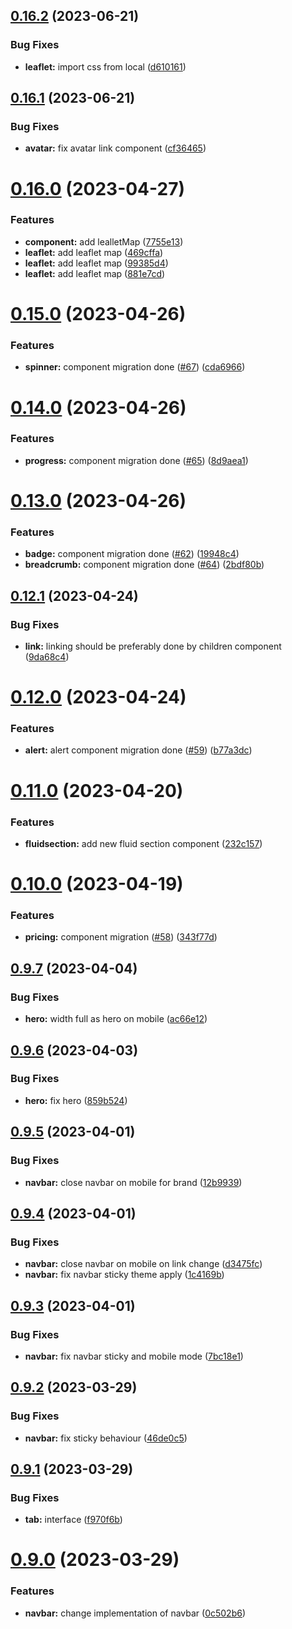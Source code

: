 ## [0.16.2](https://github.com/snowpact/snowpact-ui/compare/v0.16.1...v0.16.2) (2023-06-21)


### Bug Fixes

* **leaflet:** import css from local ([d610161](https://github.com/snowpact/snowpact-ui/commit/d6101610ce529d3220c7d590b581c46d36be084a))

## [0.16.1](https://github.com/snowpact/snowpact-ui/compare/v0.16.0...v0.16.1) (2023-06-21)


### Bug Fixes

* **avatar:** fix avatar link component ([cf36465](https://github.com/snowpact/snowpact-ui/commit/cf36465c655c619e5ecea8b99d4c13aef872bc58))

# [0.16.0](https://github.com/snowpact/snowpact-ui/compare/v0.15.0...v0.16.0) (2023-04-27)


### Features

* **component:** add lealletMap ([7755e13](https://github.com/snowpact/snowpact-ui/commit/7755e1341ce9818a71dc6b70bd8d2db377abcb2a))
* **leaflet:** add leaflet map ([469cffa](https://github.com/snowpact/snowpact-ui/commit/469cffa5e154ad444cf76b56d9e39aa00b006b56))
* **leaflet:** add leaflet map ([99385d4](https://github.com/snowpact/snowpact-ui/commit/99385d43b1adac42ee3cf5cd0db4007d427005e7))
* **leaflet:** add leaflet map ([881e7cd](https://github.com/snowpact/snowpact-ui/commit/881e7cd6858c85d4c41b46be075c3d803bc71524))

# [0.15.0](https://github.com/snowpact/snowpact-ui/compare/v0.14.0...v0.15.0) (2023-04-26)


### Features

* **spinner:** component migration done ([#67](https://github.com/snowpact/snowpact-ui/issues/67)) ([cda6966](https://github.com/snowpact/snowpact-ui/commit/cda69662afa33e48c3a01c7d3c9888156cadb673))

# [0.14.0](https://github.com/snowpact/snowpact-ui/compare/v0.13.0...v0.14.0) (2023-04-26)


### Features

* **progress:** component migration done ([#65](https://github.com/snowpact/snowpact-ui/issues/65)) ([8d9aea1](https://github.com/snowpact/snowpact-ui/commit/8d9aea1e956116d2a90c888a955fdf5042b57cbc))

# [0.13.0](https://github.com/snowpact/snowpact-ui/compare/v0.12.1...v0.13.0) (2023-04-26)


### Features

* **badge:** component migration done ([#62](https://github.com/snowpact/snowpact-ui/issues/62)) ([19948c4](https://github.com/snowpact/snowpact-ui/commit/19948c44b194cf91291f0f1494266087c6c264a1))
* **breadcrumb:** component migration done ([#64](https://github.com/snowpact/snowpact-ui/issues/64)) ([2bdf80b](https://github.com/snowpact/snowpact-ui/commit/2bdf80b8ed38f3b9071d4d4ab64590f0918c5de9))

## [0.12.1](https://github.com/snowpact/snowpact-ui/compare/v0.12.0...v0.12.1) (2023-04-24)


### Bug Fixes

* **link:** linking should be preferably done by children component ([9da68c4](https://github.com/snowpact/snowpact-ui/commit/9da68c4e42b2d3fdd586b193caadd7a0c1788674))

# [0.12.0](https://github.com/snowpact/snowpact-ui/compare/v0.11.0...v0.12.0) (2023-04-24)


### Features

* **alert:** alert component migration done ([#59](https://github.com/snowpact/snowpact-ui/issues/59)) ([b77a3dc](https://github.com/snowpact/snowpact-ui/commit/b77a3dce7347ea14fb1c48068b0a21ea2d3cc3fc))

# [0.11.0](https://github.com/snowpact/snowpact-ui/compare/v0.10.0...v0.11.0) (2023-04-20)


### Features

* **fluidsection:** add new fluid section component ([232c157](https://github.com/snowpact/snowpact-ui/commit/232c1579bc526210b4ea3dc200da289656e57545))

# [0.10.0](https://github.com/snowpact/snowpact-ui/compare/v0.9.7...v0.10.0) (2023-04-19)


### Features

* **pricing:** component migration ([#58](https://github.com/snowpact/snowpact-ui/issues/58)) ([343f77d](https://github.com/snowpact/snowpact-ui/commit/343f77d7be3e5a56f0365f7b188ae8972a3ac0cc))

## [0.9.7](https://github.com/snowpact/snowpact-ui/compare/v0.9.6...v0.9.7) (2023-04-04)


### Bug Fixes

* **hero:** width full as hero on mobile ([ac66e12](https://github.com/snowpact/snowpact-ui/commit/ac66e12d317bd12ccd35460bc49592eb38525f64))

## [0.9.6](https://github.com/snowpact/snowpact-ui/compare/v0.9.5...v0.9.6) (2023-04-03)


### Bug Fixes

* **hero:** fix hero ([859b524](https://github.com/snowpact/snowpact-ui/commit/859b524e2a4f980f78ece39593c010e1fffe41e5))

## [0.9.5](https://github.com/snowpact/snowpact-ui/compare/v0.9.4...v0.9.5) (2023-04-01)


### Bug Fixes

* **navbar:** close navbar on mobile for brand ([12b9939](https://github.com/snowpact/snowpact-ui/commit/12b9939443b7df3e64af3e5e658b97d1e283cea2))

## [0.9.4](https://github.com/snowpact/snowpact-ui/compare/v0.9.3...v0.9.4) (2023-04-01)


### Bug Fixes

* **navbar:** close navbar on mobile on link change ([d3475fc](https://github.com/snowpact/snowpact-ui/commit/d3475fc61c239154d44467b9b43dbe507fc0e4fe))
* **navbar:** fix navbar sticky theme apply ([1c4169b](https://github.com/snowpact/snowpact-ui/commit/1c4169bb084f936c5e4ba7f890da8566f64c716d))

## [0.9.3](https://github.com/snowpact/snowpact-ui/compare/v0.9.2...v0.9.3) (2023-04-01)


### Bug Fixes

* **navbar:** fix navbar sticky and mobile mode ([7bc18e1](https://github.com/snowpact/snowpact-ui/commit/7bc18e137273bf5f9223ca6ab255ca5a5ae638ce))

## [0.9.2](https://github.com/snowpact/snowpact-ui/compare/v0.9.1...v0.9.2) (2023-03-29)


### Bug Fixes

* **navbar:** fix sticky behaviour ([46de0c5](https://github.com/snowpact/snowpact-ui/commit/46de0c5a61deb0f6593f74220fa1600b18a99942))

## [0.9.1](https://github.com/snowpact/snowpact-ui/compare/v0.9.0...v0.9.1) (2023-03-29)


### Bug Fixes

* **tab:** interface ([f970f6b](https://github.com/snowpact/snowpact-ui/commit/f970f6b0ac50951df0e15edf819cbaf12b5e5c04))

# [0.9.0](https://github.com/snowpact/snowpact-ui/compare/v0.8.1...v0.9.0) (2023-03-29)


### Features

* **navbar:** change implementation of navbar ([0c502b6](https://github.com/snowpact/snowpact-ui/commit/0c502b6fc56e0b41d40844bb9a98f978dcc2417d))
